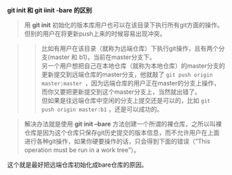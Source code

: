 **git init 和 git iinit -bare 的区别**
> 用 **git init** 初始化的版本库用户也可以在该目录下执行所有git方面的操作。但别的用户在将更新push上来的时候容易出现冲突。  

>> 比如有用户在该目录（就称为远端仓库）下执行git操作，且有两个分支(master 和 b1)，当前在master分支下。  
另一个用户想把自己在本地仓库（就称为本地仓库）的master分支的更新提交到远端仓库的master分支，他就敲了 `git push origin master:master `，因为远端仓库的用户正在master的分支上操作，而你又要把更新提交到这个master分支上，当然就出错了。  
但如果是往远端仓库中空闲的分支上提交还是可以的，比如 `git push origin master:b1` ，还是可以成功的。

> 解决办法就是使用 **git init –bare** 方法创建一个所谓的裸仓库，之所以叫裸仓库是因为这个仓库只保存git历史提交的版本信息，而不允许用户在上面进行各种git操作，如果你硬要操作的话，只会得到下面的错误（”This operation must be run in a work tree”）。  

这个就是最好把远端仓库初始化成bare仓库的原因。